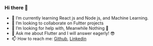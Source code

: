 ### Hi there 👋

- 🌱 I’m currently learning React js and Node js, and Machine Learning.
- 👯 I’m looking to collaborate on Fultter projects
- 🤔 I’m looking for help with, Meanwhile Nothing 🚀
- 💬 Ask me about Flutter and I will answer eagerly! 😎
- 📫 How to reach me: [Github](https://github.com/Abdulaziz4), [Linkedin](https://www.linkedin.com/in/abdulaziz-alqahtani-198969163/)

